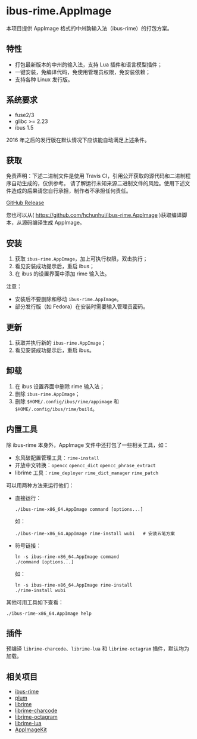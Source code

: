 # ibus-rime.AppImage

本项目提供 AppImage 格式的中州韵输入法（ibus-rime）的打包方案。

## 特性
  - 打包最新版本的中州韵输入法，支持 Lua 插件和语言模型插件；
  - 一键安装，免编译代码，免使用管理员权限，免安装依赖；
  - 支持各种 Linux 发行版。

## 系统要求
  - fuse2/3
  - glibc >= 2.23
  - ibus 1.5

  2016 年之后的发行版在默认情况下应该能自动满足上述条件。

## 获取
  免责声明：下述二进制文件是使用 Travis CI，引用公开获取的源代码和二进制程序自动生成的，仅供参考。
  请了解运行未知来源二进制文件的风险。使用下述文件造成的后果请您自行承担，制作者不承担任何责任。

  [GitHub Release](https://github.com/hchunhui/ibus-rime.AppImage/releases)

  您也可以从( https://github.com/hchunhui/ibus-rime.AppImage )获取编译脚本，从源码编译生成 AppImage。

## 安装
  1. 获取 `ibus-rime.AppImage`，加上可执行权限，双击执行；
  2. 看见安装成功提示后，重启 ibus；
  3. 在 ibus 的设置界面中添加 rime 输入法。

  注意：
  - 安装后不要删除和移动 `ibus-rime.AppImage`。
  - 部分发行版（如 Fedora）在安装时需要输入管理员密码。

## 更新
  1. 获取并执行新的 `ibus-rime.AppImage`；
  2. 看见安装成功提示后，重启 ibus。

## 卸载
  1. 在 ibus 设置界面中删除 rime 输入法；
  2. 删除 `ibus-rime.AppImage`；
  3. 删除 `$HOME/.config/ibus/rime/appimage` 和 `$HOME/.config/ibus/rime/build`。

## 内置工具
  除 ibus-rime 本身外，AppImage 文件中还打包了一些相关工具，如：
  - 东风破配置管理工具：`rime-install`
  - 开放中文转换：`opencc` `opencc_dict` `opencc_phrase_extract`
  - librime 工具：`rime_deployer` `rime_dict_manager` `rime_patch`

  可以用两种方法来运行他们：
  - 直接运行：
    ```
    ./ibus-rime-x86_64.AppImage command [options...]
    ```
    如：
    ```
    ./ibus-rime-x86_64.AppImage rime-install wubi   # 安装五笔方案
    ```

  - 符号链接：
    ```
    ln -s ibus-rime-x86_64.AppImage command
    ./command [options...]
    ```
    如：
    ```
    ln -s ibus-rime-x86_64.AppImage rime-install
    ./rime-install wubi
    ```

  其他可用工具如下查看：
  ```
  ./ibus-rime-x86_64.AppImage help
  ```

## 插件
  预编译 `librime-charcode`、`librime-lua` 和 `librime-octagram` 插件，默认均为加载。

## 相关项目
  - [ibus-rime](https://github.com/rime/ibus-rime)
  - [plum](https://github.com/rime/plum)
  - [librime](https://github.com/rime/librime)
  - [librime-charcode](https://github.com/rime/librime-charcode)
  - [librime-octagram](https://github.com/lotem/librime-octagram)
  - [librime-lua](https://github.com/hchunhui/librime-lua)
  - [AppImageKit](https://github.com/AppImage/AppImageKit)

